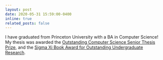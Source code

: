 ```yaml
---
layout: post
date: 2020-05-31 15:59:00-0400
inline: true
related_posts: false
---
```


I have graduated from Princeton University with a BA in Computer Science! My thesis was awarded the [Outstanding Computer Science Senior Thesis Prize](https://www.cs.princeton.edu/news/congratulations-department-computer-science-class-2020), and the [Sigma Xi Book Award for Outstanding Undergraduate Research](https://www.cs.princeton.edu/news/congratulations-department-computer-science-class-2020). 